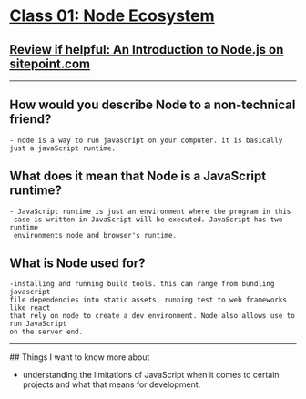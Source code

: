 
# [Class 01: Node Ecosystem](/README.md)

 ## [Review if helpful: An Introduction to Node.js on sitepoint.com](https://www.sitepoint.com/an-introduction-to-node-js/)

<hr>


## How would you describe Node to a non-technical friend?
    - node is a way to run javascript on your computer. it is basically 
    just a javaScript runtime.

## What does it mean that Node is a JavaScript runtime?
    - JavaScript runtime is just an environment where the program in this 
     case is written in JavaScript will be executed. JavaScript has two runtime 
     environments node and browser's runtime.
## What is Node used for?
    -installing and running build tools. this can range from bundling javascript 
    file dependencies into static assets, running test to web frameworks like react 
    that rely on node to create a dev environment. Node also allows use to run JavaScript 
    on the server end. 

<hr>
## Things I want to know more about

- understanding the limitations of JavaScript when it comes to certain projects and what that means for development. 